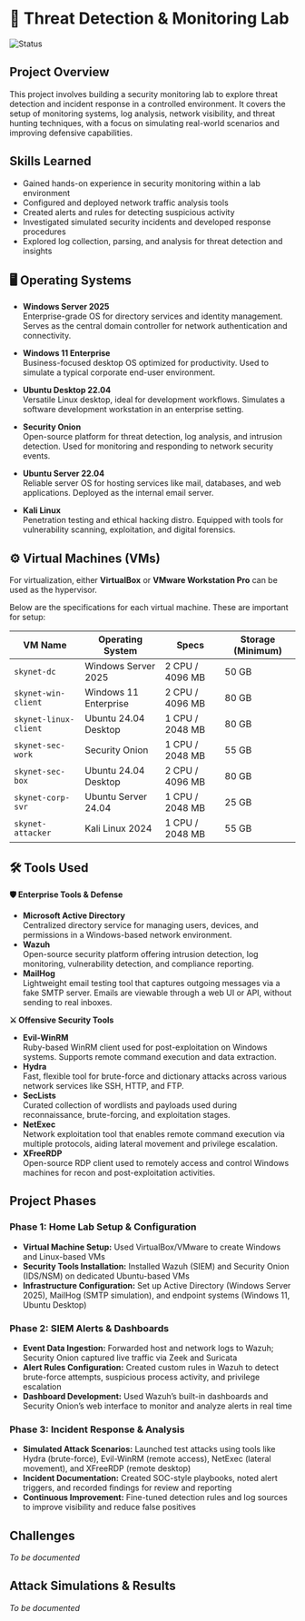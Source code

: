 # 🚨 Threat Detection & Monitoring Lab 
![Status](https://img.shields.io/badge/status-in%20development-yellow)

## Project Overview
This project involves building a security monitoring lab to explore threat detection and incident response in a controlled environment. It covers the setup of monitoring systems, log analysis, network visibility, and threat hunting techniques, with a focus on simulating real-world scenarios and improving defensive capabilities.


## Skills Learned
- Gained hands-on experience in security monitoring within a lab environment
- Configured and deployed network traffic analysis tools
- Created alerts and rules for detecting suspicious activity
- Investigated simulated security incidents and developed response procedures
- Explored log collection, parsing, and analysis for threat detection and insights


## 🖥️ Operating Systems
- **Windows Server 2025**  
  Enterprise-grade OS for directory services and identity management. Serves as the central domain controller for network authentication and connectivity.

- **Windows 11 Enterprise**  
  Business-focused desktop OS optimized for productivity. Used to simulate a typical corporate end-user environment.
- **Ubuntu Desktop 22.04**  
  Versatile Linux desktop, ideal for development workflows. Simulates a software development workstation in an enterprise setting.
- **Security Onion**  
  Open-source platform for threat detection, log analysis, and intrusion detection. Used for monitoring and responding to network security events.
- **Ubuntu Server 22.04**  
  Reliable server OS for hosting services like mail, databases, and web applications. Deployed as the internal email server.
- **Kali Linux**  
  Penetration testing and ethical hacking distro. Equipped with tools for vulnerability scanning, exploitation, and digital forensics.


## ⚙️ Virtual Machines (VMs)

For virtualization, either **VirtualBox** or **VMware Workstation Pro** can be used as the hypervisor.

Below are the specifications for each virtual machine. These are important for setup:

| VM Name             | Operating System        | Specs           | Storage (Minimum) |
|---------------------|------------------------|-----------------|-------------------|
| `skynet-dc`      | Windows Server 2025    | 2 CPU / 4096 MB | 50 GB             |
| `skynet-win-client` | Windows 11 Enterprise | 2 CPU / 4096 MB | 80 GB             |
| `skynet-linux-client` | Ubuntu 24.04 Desktop  | 1 CPU / 2048 MB | 80 GB             |
| `skynet-sec-work` | Security Onion          | 1 CPU / 2048 MB | 55 GB             |
| `skynet-sec-box`  | Ubuntu 24.04 Desktop    | 2 CPU / 4096 MB | 80 GB             |
| `skynet-corp-svr` | Ubuntu Server 24.04     | 1 CPU / 2048 MB | 25 GB             |
| `skynet-attacker` | Kali Linux 2024       | 1 CPU / 2048 MB | 55 GB             |


## 🛠️ Tools Used
  **🛡️ Enterprise Tools & Defense**
- **Microsoft Active Directory**  
  Centralized directory service for managing users, devices, and permissions in a Windows-based network environment.
- **Wazuh**  
  Open-source security platform offering intrusion detection, log monitoring, vulnerability detection, and compliance reporting.
- **MailHog**  
  Lightweight email testing tool that captures outgoing messages via a fake SMTP server. Emails are viewable through a web UI or API, without sending to real inboxes.

**⚔️ Offensive Security Tools**
- **Evil-WinRM**  
  Ruby-based WinRM client used for post-exploitation on Windows systems. Supports remote command execution and data extraction.
- **Hydra**  
  Fast, flexible tool for brute-force and dictionary attacks across various network services like SSH, HTTP, and FTP.
- **SecLists**  
  Curated collection of wordlists and payloads used during reconnaissance, brute-forcing, and exploitation stages.
- **NetExec**  
  Network exploitation tool that enables remote command execution via multiple protocols, aiding lateral movement and privilege escalation.
- **XFreeRDP**  
  Open-source RDP client used to remotely access and control Windows machines for recon and post-exploitation activities.


## Project Phases

### Phase 1: Home Lab Setup & Configuration
- **Virtual Machine Setup:** Used VirtualBox/VMware to create Windows and Linux-based VMs
- **Security Tools Installation:** Installed Wazuh (SIEM) and Security Onion (IDS/NSM) on dedicated Ubuntu-based VMs
- **Infrastructure Configuration:** Set up Active Directory (Windows Server 2025), MailHog (SMTP simulation), and endpoint systems (Windows 11, Ubuntu Desktop)

### Phase 2: SIEM Alerts & Dashboards
- **Event Data Ingestion:** Forwarded host and network logs to Wazuh; Security Onion captured live traffic via Zeek and Suricata
- **Alert Rules Configuration:** Created custom rules in Wazuh to detect brute-force attempts, suspicious process activity, and privilege escalation
- **Dashboard Development:** Used Wazuh’s built-in dashboards and Security Onion’s web interface to monitor and analyze alerts in real time

### Phase 3: Incident Response & Analysis
- **Simulated Attack Scenarios:** Launched test attacks using tools like Hydra (brute-force), Evil-WinRM (remote access), NetExec (lateral movement), and XFreeRDP (remote desktop)
- **Incident Documentation:** Created SOC-style playbooks, noted alert triggers, and recorded findings for review and reporting
- **Continuous Improvement:** Fine-tuned detection rules and log sources to improve visibility and reduce false positives

## Challenges
*To be documented*

## Attack Simulations & Results
*To be documented*
